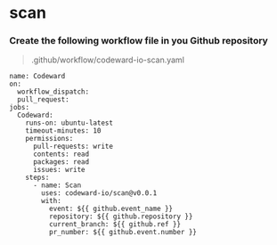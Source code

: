 # scan

### Create the following workflow file in you Github repository
> .github/workflow/codeward-io-scan.yaml
```
name: Codeward
on:
  workflow_dispatch:
  pull_request:
jobs:
  Codeward:
    runs-on: ubuntu-latest
    timeout-minutes: 10
    permissions:
      pull-requests: write
      contents: read
      packages: read
      issues: write
    steps:
      - name: Scan
        uses: codeward-io/scan@v0.0.1
        with:
          event: ${{ github.event_name }}
          repository: ${{ github.repository }}
          current_branch: ${{ github.ref }}
          pr_number: ${{ github.event.number }}
